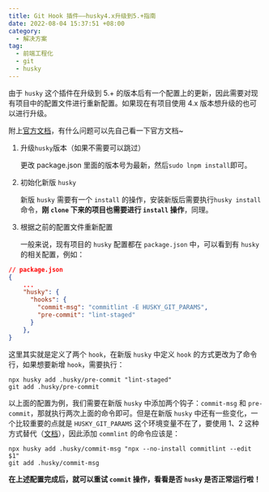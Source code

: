 ```yaml
---
title: Git Hook 插件——husky4.x升级到5.+指南
date: 2022-08-04 15:37:51 +08:00
category:
  - 解决方案
tag:
  - 前端工程化
  - git
  - husky
---
```


由于 `husky` 这个插件在升级到 5.+ 的版本后有一个配置上的更新，因此需要对现有项目中的配置文件进行重新配置。如果现在有项目使用 4.x 版本想升级的也可以进行升级。

附上[官方文档](https://typicode.github.io/husky/#/?id=migrate-from-v4-to-v7)，有什么问题可以先自己看一下官方文档~

1. 升级`husky`版本（如果不需要可以跳过）

   更改 package.json 里面的版本号为最新，然后` sudo lnpm install `即可。

2. 初始化新版 `husky`

   新版 `husky` 需要有一个 `install` 的操作，安装新版后需要执行` husky install `命令，**刚 `clone` 下来的项目也需要进行 `install` 操作**，同理。

3. 根据之前的配置文件重新配置

   一般来说，现有项目的 `husky` 配置都在 `package.json` 中，可以看到有 `husky` 的相关配置，例如：

```JSON
// package.json
{
    ...
    "husky": {
      "hooks": {
        "commit-msg": "commitlint -E HUSKY_GIT_PARAMS",
        "pre-commit": "lint-staged"
      }
    },
}
```

这里其实就是定义了两个 `hook`，在新版 `husky` 中定义 `hook` 的方式更改为了命令行，如果想要新增 `hook`，需要执行：

```Shell
npx husky add .husky/pre-commit "lint-staged"
git add .husky/pre-commit
```

以上面的配置为例，我们需要在新版 `husky` 中添加两个钩子：`commit-msg` 和 `pre-commit`，那就执行两次上面的命令即可。但是在新版 `husky` 中还有一些变化，一个比较重要的点就是 `HUSKY_GIT_PARAMS` 这个环境变量不在了，要使用 $1、$2 这种方式替代（[文档](https://typicode.github.io/husky/#/?id=husky_git_params-ie-commitlint-)），因此添加 `commlint` 的命令应该是：

```Shell
npx husky add .husky/commit-msg "npx --no-install commitlint --edit $1"
git add .husky/commit-msg
```

**在上述配置完成后，就可以重试 `commit` 操作，看看是否 `husky` 是否正常运行啦！**